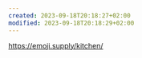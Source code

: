 ```yaml
---
created: 2023-09-18T20:18:27+02:00
modified: 2023-09-18T20:18:29+02:00
---
```


<https://emoji.supply/kitchen/>
